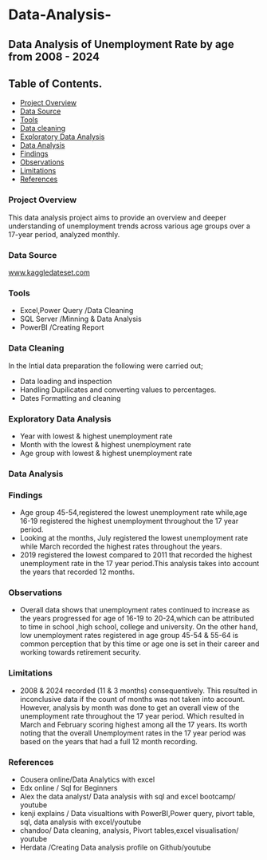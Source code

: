 # Data-Analysis-
## Data Analysis of Unemployment Rate by age from 2008 - 2024 
## Table of Contents.
- [Project Overview](#project-overview) 
- [Data Source](#data-source)
- [Tools](#tools)
- [Data cleaning](#data-cleaning)
- [Exploratory Data Analysis](#exploratory-data-analysis)
- [Data Analysis](#data-analysis)
- [Findings](#findings)
- [Observations](#observations)
- [Limitations](#limitations)
- [References](#references)



### Project Overview
This data analysis project aims to provide an overview and deeper understanding of unemployment trends across various age groups over a 17-year period, analyzed monthly.
### Data Source 
www.kaggledateset.com
### Tools
- Excel,Power Query /Data Cleaning 
- SQL Server /Minning & Data Analysis
- PowerBI /Creating Report
### Data Cleaning 
In the Intial data preparation the following were carried out;
- Data loading and inspection
- Handling Dupilicates and converting values to percentages.
- Dates Formatting and cleaning
### Exploratory Data Analysis
- Year with lowest & highest unemployment rate
- Month with the lowest & highest unemployment rate
- Age group with lowest & highest unemployment rate
### Data Analysis

### Findings
- Age group 45-54,registered the lowest unemployment rate while,age 16-19 registered the highest unemployment throughout the 17 year period.
- Looking at the months, July registered the lowest unemployment rate while March recorded the highest rates throughout the years.
- 2019 registered the lowest compared to 2011 that recorded the highest unemployment rate in the 17 year period.This analysis takes into account the years that recorded 12 months.

### Observations
- Overall data shows that unemployment rates continued to increase as the years  progressed for age of 16-19 to 20-24,which can be attributed to time in school ,high school, college and university. On the other hand, low unemployment rates registered in age group 45-54 & 55-64 is common perception that by this time or age one is set in their career and working towards retirement security.

### Limitations
- 2008 & 2024 recorded  (11 & 3 months) consequentively. This resulted in inconclusive data if the count of months was not taken into account. However, analysis by month was done to get an overall view of the unemployment rate throughout the 17 year period. Which resulted in March and February scoring highest among all the 17 years. Its worth noting that the overall Unemployment rates in the 17 year period was based on the years that had a full 12 month recording.
### References
  - Cousera online/Data Analytics with excel
  - Edx online / Sql for Beginners
  - Alex the data analyst/ Data analysis with sql and excel bootcamp/ youtube
  - kenji explains / Data visualtions with PowerBI,Power query, pivort table, sql, data analysis with excel/youtube
  - chandoo/ Data cleaning, analysis, Pivort tables,excel visualisation/ youtube
  - Herdata /Creating Data analysis profile on Github/youtube
  
  
